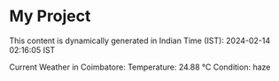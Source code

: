 # My Project

This content is dynamically generated in Indian Time (IST): 2024-02-14 02:16:05 IST


Current Weather in Coimbatore:
Temperature: 24.88 °C
Condition: haze
